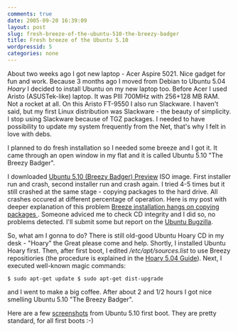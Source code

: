 ```yaml
---
comments: true
date: 2005-09-20 16:39:09
layout: post
slug: fresh-breeze-of-the-ubuntu-510-the-breezy-badger
title: Fresh breeze of the Ubuntu 5.10
wordpressid: 5
categories: none
---
```



About two weeks ago I got new laptop - Acer Aspire 5021. Nice gadget for fun and work. Because 3 months ago I moved from Debian to Ubuntu 5.04 _Hoary_ I decided to install Ubuntu on my new laptop too. Before Acer I used Aristo (ASUSTek-like) laptop. It was PIII 700MHz with 256+128 MB RAM. Not a rocket at all. On this Aristo FT-9550 I also run Slackware. I haven't said, but my first Linux distribution was Slackware - the beauty of simplicity. I stop using Slackware because of TGZ packages. I needed to have possibility to update my system frequently from the Net, that's why I felt in love with debs.







I planned to do fresh installation so I needed some breeze and I got it.
It came through an open window in my flat and it is called Ubuntu 5.10 "The Breezy Badger".







I downloaded [Ubuntu 5.10 (Breezy Badger) Preview](http://se.releases.ubuntu.com/5.10/) ISO image. First installer run and crash, second installer run and crash again. I tried 4-5 times but it still crashed at the same stage - copying packages to the hard drive. All crashes occured at different percentage of operation. Here is my post with deeper explanation of this problem [Breeze installation hangs on copying packages ](http://ubuntuforums.org/showthread.php?t=66581). Someone adviced me to check CD integrity and I did so, no problems detected. I'll submit some but report on the [Ubuntu Bugzilla](https://bugzilla.ubuntu.com).







So, what am I gonna to do?
There is still old-good Ubuntu Hoary CD in my desk - "Hoary" the Great please come and help.
Shortly, I installed Ubuntu Hoary first. Then, after first boot, I edited _/etc/apt/sources.list_ to use Breezy repositiories (the procedure is explained in the [Hoary 5.04 Guide](http://ubuntuguide.org)).
Next, I executed well-known magic commands:

`$ sudo apt-get update
$ sudo apt-get dist-upgrade`

and I went to make a big coffee.
After about 2 and 1/2 hours I got nice smelling Ubuntu 5.10 "The Breezy Badger".







Here are a few [screenshots](http://mateusz.loskot.net/gallery/ubuntu-breezy) from Ubuntu 5.10 first boot. They are pretty standard, for all first boots :-)

